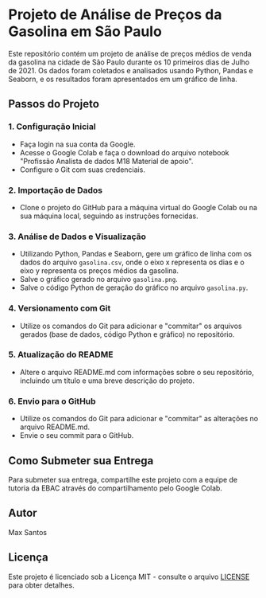 # Projeto de Análise de Preços da Gasolina em São Paulo

Este repositório contém um projeto de análise de preços médios de venda da gasolina na cidade de São Paulo durante os 10 primeiros dias de Julho de 2021. Os dados foram coletados e analisados usando Python, Pandas e Seaborn, e os resultados foram apresentados em um gráfico de linha.

## Passos do Projeto

### 1. Configuração Inicial

- Faça login na sua conta da Google.
- Acesse o Google Colab e faça o download do arquivo notebook "Profissão Analista de dados M18 Material de apoio".
- Configure o Git com suas credenciais.

### 2. Importação de Dados

- Clone o projeto do GitHub para a máquina virtual do Google Colab ou na sua máquina local, seguindo as instruções fornecidas.

### 3. Análise de Dados e Visualização

- Utilizando Python, Pandas e Seaborn, gere um gráfico de linha com os dados do arquivo `gasolina.csv`, onde o eixo x representa os dias e o eixo y representa os preços médios da gasolina.
- Salve o gráfico gerado no arquivo `gasolina.png`.
- Salve o código Python de geração do gráfico no arquivo `gasolina.py`.

### 4. Versionamento com Git

- Utilize os comandos do Git para adicionar e "commitar" os arquivos gerados (base de dados, código Python e gráfico) no repositório.

### 5. Atualização do README

- Altere o arquivo README.md com informações sobre o seu repositório, incluindo um título e uma breve descrição do projeto.

### 6. Envio para o GitHub

- Utilize os comandos do Git para adicionar e "commitar" as alterações no arquivo README.md.
- Envie o seu commit para o GitHub.

## Como Submeter sua Entrega

Para submeter sua entrega, compartilhe este projeto com a equipe de tutoria da EBAC através do compartilhamento pelo Google Colab.

## Autor

Max Santos

## Licença

Este projeto é licenciado sob a Licença MIT - consulte o arquivo [LICENSE](LICENSE) para obter detalhes.
